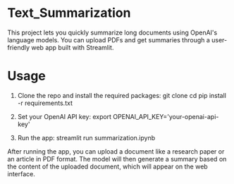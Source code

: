 # Text_Summarization
This project lets you quickly summarize long documents using OpenAI's language models. You can upload PDFs and get summaries through a user-friendly web app built with Streamlit.
# Usage
1. Clone the repo and install the required packages:
git clone <your-repository-link>
cd <your-repository-directory>
pip install -r requirements.txt

2. Set your OpenAI API key:
export OPENAI_API_KEY='your-openai-api-key'

3. Run the app:
streamlit run summarization.ipynb

After running the app, you can upload a document like a research paper or an article in PDF format. The model will then generate a summary based on the content of the uploaded document, which will appear on the web interface.
